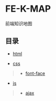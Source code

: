 # FE-K-MAP

  前端知识地图

## 目录

* [html](./html-k)
    
    
  
* [css](./css-k)

 > * [font-face](./css-k/@font-face.md)

* [js](./js-k)

 > * [ajax](./js-k/ajax.md)